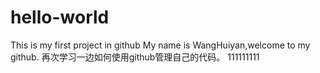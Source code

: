 # hello-world
This is my first project in github
My name is WangHuiyan,welcome to my github.
再次学习一边如何使用github管理自己的代码。
111111111
